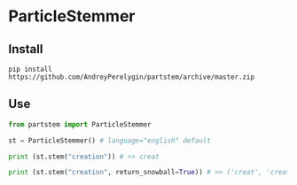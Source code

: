 ParticleStemmer
===============
Install
---------------
`pip install https://github.com/AndreyPerelygin/partstem/archive/master.zip`

Use
---------------
```python
from partstem import ParticleStemmer

st = ParticleStemmer() # language="english" default

print (st.stem("creation")) # >> creat

print (st.stem("creation", return_snowball=True)) # >> ('creat', 'creation')
```
